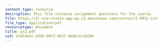```yaml
---
content_type: resource
description: This file contains assignment questions for the course.
file: https://ol-ocw-studio-app-qa.s3.amazonaws.com/courses/2-993j-introduction-to-numerical-analysis-for-engineering-13-002j-spring-2005/e545eb3cd3d609f3d62f4bd5ce12b36e_ps2.pdf
file_type: application/pdf
resourcetype: Document
title: ps2.pdf
uid: e545eb3c-d3d6-09f3-d62f-4bd5ce12b36e
---
```

